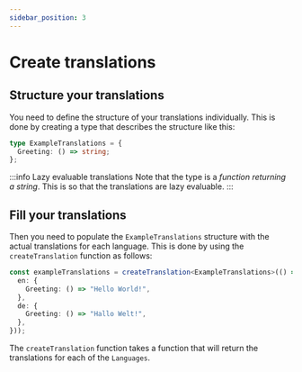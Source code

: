 ```yaml
---
sidebar_position: 3
---
```


# Create translations

## Structure your translations

You need to define the structure of your translations individually. This is done by creating a type that describes the structure like this:

```ts
type ExampleTranslations = {
  Greeting: () => string;
};
```

:::info Lazy evaluable translations
Note that the type is a _function returning a string_. This is so that the translations are lazy evaluable.
:::

## Fill your translations

Then you need to populate the `ExampleTranslations` structure with the actual translations for each language. This is done by using the `createTranslation` function as follows:

```ts
const exampleTranslations = createTranslation<ExampleTranslations>(() => ({
  en: {
    Greeting: () => "Hello World!",
  },
  de: {
    Greeting: () => "Hallo Welt!",
  },
}));
```

The `createTranslation` function takes a function that will return the translations for each of the `Languages`.
